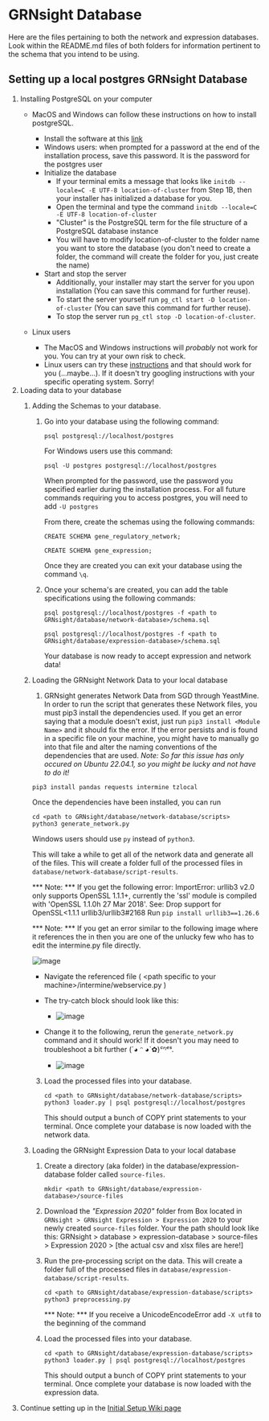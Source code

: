 # GRNsight Database
Here are the files pertaining to both the network and expression databases. Look within the README.md files of both folders for information pertinent to the schema that you intend to be using.
## Setting up a local postgres GRNsight Database
1. Installing PostgreSQL on your computer
    - MacOS and Windows can follow these instructions on how to install postgreSQL.
        - Install the software at this [link](https://www.postgresql.org/download/) 
        - Windows users: when prompted for a password at the end of the installation process, save this password. It is the password for the postgres user
        - Initialize the database
           - If your terminal emits a message that looks like `initdb --locale=C -E UTF-8 location-of-cluster` from Step 1B, then your installer has initialized a database for you.
           - Open the terminal and type the command `initdb --locale=C -E UTF-8 location-of-cluster`
           - "Cluster" is the PostgreSQL term for the file structure of a PostgreSQL database instance
           - You will have to modify location-of-cluster to the folder name you want to store the database (you don't need to create a folder, the command will create the folder for you, just create the name)
        - Start and stop the server
            - Additionally, your installer may start the server for you upon installation (You can save this command for further reuse).
            - To start the server yourself run `pg_ctl start -D location-of-cluster` (You can save this command for further reuse).
            - To stop the server run `pg_ctl stop -D location-of-cluster`.
        
    - Linux users
      - The MacOS and Windows instructions will _probably_ not work for you. You can try at your own risk to check.
      - Linux users can try these [instructions](https://www.geeksforgeeks.org/install-postgresql-on-linux/) and that should work for you (...maybe...). If it doesn't try googling instructions with your specific operating system. Sorry!
2. Loading data to your database
    1. Adding the Schemas to your database.
        1. Go into your database using the following command: 
            
            ```
            psql postgresql://localhost/postgres
            ``` 
            
           For Windows users use this command:
            ```
            psql -U postgres postgresql://localhost/postgres
            ```            
           When prompted for the password, use the password you specified earlier during the installation process. For all future commands requiring you to access postgres, you will need to add ```-U postgres ``` 

           From there, create the schemas using the following commands:
            
            ```
            CREATE SCHEMA gene_regulatory_network;
            ```
            
            ```
            CREATE SCHEMA gene_expression;
            ```
            
           Once they are created you can exit your database using the command `\q`.
         3. Once your schema's are created, you can add the table specifications using the following commands:
            
            ```
            psql postgresql://localhost/postgres -f <path to GRNsight/database/network-database>/schema.sql
            ```
            
            ```
            psql postgresql://localhost/postgres -f <path to GRNsight/database/expression-database>/schema.sql
            ```
            
            Your database is now ready to accept expression and network data!
            
    2. Loading the GRNsight Network Data to your local database
        1. GRNsight generates Network Data from SGD through YeastMine. In order to run the script that generates these Network files, you must pip3 install the dependencies used. If you get an error saying that a module doesn't exist, just run `pip3 install <Module Name>` and it should fix the error. If the error persists and is found in a specific file on your machine, you might have to manually go into that file and alter the naming conventions of the dependencies that are used. _Note: So far this issue has only occured on Ubuntu 22.04.1, so you might be lucky and not have to do it!_
        
          ```
          pip3 install pandas requests intermine tzlocal
          ```
          
          Once the dependencies have been installed, you can run
          ```
          cd <path to GRNsight/database/network-database/scripts>
          python3 generate_network.py
          ```
       Windows users should use ```py``` instead of ```python3```.

       This will take a while to get all of the network data and generate all of the files. This will create a folder full of the processed files in `database/network-database/script-results`.

       *** Note: *** If you get the following error:
           ImportError: urllib3 v2.0 only supports OpenSSL 1.1.1+, currently the 'ssl' module is compiled with 'OpenSSL 1.1.0h 27 Mar 2018'. See: Drop support for OpenSSL<1.1.1 urllib3/urllib3#2168
           Run `pip install urllib3==1.26.6`


       *** Note: *** If you get an error similar to the following image where it references the in then you are one of the unlucky few who has to edit the intermine.py file directly.
          
        ![image](https://user-images.githubusercontent.com/21343072/213089777-dfe772bc-deca-4df7-816f-72703db24d1e.png)

          - Navigate the referenced file ( \<path specific to your machine>/intermine/webservice.py )
          
          - The try-catch block should look like this:
          
              - ![image](https://user-images.githubusercontent.com/21343072/213094796-c48f54da-b76c-4266-81fb-6aaef24a36c9.png)
              
          - Change it to the following, rerun the `generate_network.py` command and it should work! If it doesn't you may need to troubleshoot a bit further (´◕ ᵔ ◕`✿)*ᶜʳᶦᵉˢ*.
          
              - ![image](https://user-images.githubusercontent.com/21343072/213094984-bff2deb3-d26b-4809-83d6-6a6615b6e3cf.png)
       
        3. Load the processed files into your database.
        
            ```
            cd <path to GRNsight/database/network-database/scripts>
            python3 loader.py | psql postgresql://localhost/postgres
            ```
            
            This should output a bunch of COPY print statements to your terminal. Once complete your database is now loaded with the network data.
        
    4. Loading the GRNsight Expression Data to your local database
        1. Create a directory (aka folder) in the database/expression-database folder called `source-files`. 
        
            ```
            mkdir <path to GRNsight/database/expression-database>/source-files
            ```
        
        2. Download the _"Expression 2020"_ folder from Box located in `GRNsight > GRNsight Expression > Expression 2020` to your newly created `source-files` folder. Your the path should look like this: GRNsight > database > expression-database > source-files > Expression 2020 > [the actual csv and xlsx files are here!]
        3. Run the pre-processing script on the data. This will create a folder full of the processed files in `database/expression-database/script-results`.
        
            ```
            cd <path to GRNsight/database/expression-database/scripts>
            python3 preprocessing.py
            ```
  
            *** Note: *** If you receive a UnicodeEncodeError add `-X utf8` to the beginning of the command
           
        5. Load the processed files into your database. 
        
            ```
            cd <path to GRNsight/database/expression-database/scripts>
            python3 loader.py | psql postgresql://localhost/postgres
            ```
            
            This should output a bunch of COPY print statements to your terminal. Once complete your database is now loaded with the expression data.
3. Continue setting up in the [Initial Setup Wiki page](https://github.com/dondi/GRNsight/wiki/Initial-Setup)
